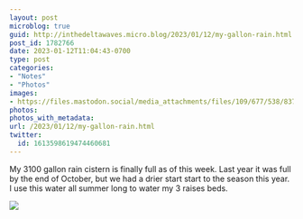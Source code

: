 ```yaml
---
layout: post
microblog: true
guid: http://inthedeltawaves.micro.blog/2023/01/12/my-gallon-rain.html
post_id: 1782766
date: 2023-01-12T11:04:43-0700
type: post
categories:
- "Notes"
- "Photos"
images:
- https://files.mastodon.social/media_attachments/files/109/677/538/837/267/299/original/5c76819a5849f50a.png
photos:
photos_with_metadata:
url: /2023/01/12/my-gallon-rain.html
twitter:
  id: 1613598619474460681
---
```

<p>My 3100 gallon rain cistern is finally full as of this week. Last year it was full by the end of October, but we had a drier start start to the season this year. I use this water all summer long to water my 3 raises beds.</p><p><img src="https://files.mastodon.social/media_attachments/files/109/677/538/837/267/299/original/5c76819a5849f50a.png">
